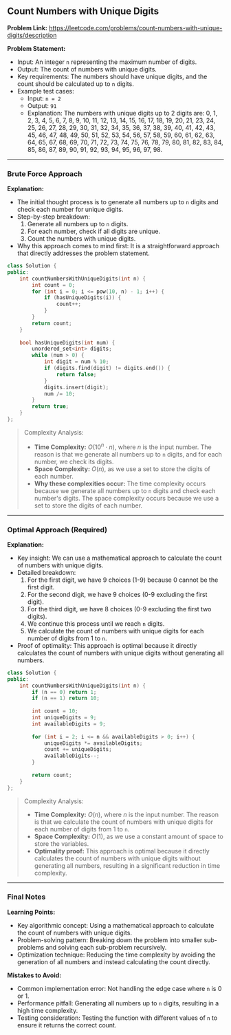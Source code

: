 ## Count Numbers with Unique Digits
**Problem Link:** https://leetcode.com/problems/count-numbers-with-unique-digits/description

**Problem Statement:**
- Input: An integer `n` representing the maximum number of digits.
- Output: The count of numbers with unique digits.
- Key requirements: The numbers should have unique digits, and the count should be calculated up to `n` digits.
- Example test cases:
  - Input: `n = 2`
  - Output: `91`
  - Explanation: The numbers with unique digits up to 2 digits are: 0, 1, 2, 3, 4, 5, 6, 7, 8, 9, 10, 11, 12, 13, 14, 15, 16, 17, 18, 19, 20, 21, 23, 24, 25, 26, 27, 28, 29, 30, 31, 32, 34, 35, 36, 37, 38, 39, 40, 41, 42, 43, 45, 46, 47, 48, 49, 50, 51, 52, 53, 54, 56, 57, 58, 59, 60, 61, 62, 63, 64, 65, 67, 68, 69, 70, 71, 72, 73, 74, 75, 76, 78, 79, 80, 81, 82, 83, 84, 85, 86, 87, 89, 90, 91, 92, 93, 94, 95, 96, 97, 98.

---

### Brute Force Approach

**Explanation:**
- The initial thought process is to generate all numbers up to `n` digits and check each number for unique digits.
- Step-by-step breakdown:
  1. Generate all numbers up to `n` digits.
  2. For each number, check if all digits are unique.
  3. Count the numbers with unique digits.
- Why this approach comes to mind first: It is a straightforward approach that directly addresses the problem statement.

```cpp
class Solution {
public:
    int countNumbersWithUniqueDigits(int n) {
        int count = 0;
        for (int i = 0; i <= pow(10, n) - 1; i++) {
            if (hasUniqueDigits(i)) {
                count++;
            }
        }
        return count;
    }
    
    bool hasUniqueDigits(int num) {
        unordered_set<int> digits;
        while (num > 0) {
            int digit = num % 10;
            if (digits.find(digit) != digits.end()) {
                return false;
            }
            digits.insert(digit);
            num /= 10;
        }
        return true;
    }
};
```

> Complexity Analysis:
> - **Time Complexity:** $O(10^n \cdot n)$, where $n$ is the input number. The reason is that we generate all numbers up to `n` digits, and for each number, we check its digits.
> - **Space Complexity:** $O(n)$, as we use a set to store the digits of each number.
> - **Why these complexities occur:** The time complexity occurs because we generate all numbers up to `n` digits and check each number's digits. The space complexity occurs because we use a set to store the digits of each number.

---

### Optimal Approach (Required)

**Explanation:**
- Key insight: We can use a mathematical approach to calculate the count of numbers with unique digits.
- Detailed breakdown:
  1. For the first digit, we have 9 choices (1-9) because 0 cannot be the first digit.
  2. For the second digit, we have 9 choices (0-9 excluding the first digit).
  3. For the third digit, we have 8 choices (0-9 excluding the first two digits).
  4. We continue this process until we reach `n` digits.
  5. We calculate the count of numbers with unique digits for each number of digits from 1 to `n`.
- Proof of optimality: This approach is optimal because it directly calculates the count of numbers with unique digits without generating all numbers.

```cpp
class Solution {
public:
    int countNumbersWithUniqueDigits(int n) {
        if (n == 0) return 1;
        if (n == 1) return 10;
        
        int count = 10;
        int uniqueDigits = 9;
        int availableDigits = 9;
        
        for (int i = 2; i <= n && availableDigits > 0; i++) {
            uniqueDigits *= availableDigits;
            count += uniqueDigits;
            availableDigits--;
        }
        
        return count;
    }
};
```

> Complexity Analysis:
> - **Time Complexity:** $O(n)$, where $n$ is the input number. The reason is that we calculate the count of numbers with unique digits for each number of digits from 1 to `n`.
> - **Space Complexity:** $O(1)$, as we use a constant amount of space to store the variables.
> - **Optimality proof:** This approach is optimal because it directly calculates the count of numbers with unique digits without generating all numbers, resulting in a significant reduction in time complexity.

---

### Final Notes

**Learning Points:**
- Key algorithmic concept: Using a mathematical approach to calculate the count of numbers with unique digits.
- Problem-solving pattern: Breaking down the problem into smaller sub-problems and solving each sub-problem recursively.
- Optimization technique: Reducing the time complexity by avoiding the generation of all numbers and instead calculating the count directly.

**Mistakes to Avoid:**
- Common implementation error: Not handling the edge case where `n` is 0 or 1.
- Performance pitfall: Generating all numbers up to `n` digits, resulting in a high time complexity.
- Testing consideration: Testing the function with different values of `n` to ensure it returns the correct count.